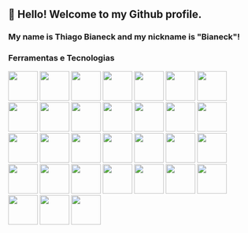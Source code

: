 ## 👋 Hello! Welcome to my Github profile.
### My name is Thiago Bianeck and my nickname is "Bianeck"!

### Ferramentas e Tecnologias

<p>
<img src="https://cdn.jsdelivr.net/gh/devicons/devicon/icons/java/java-original-wordmark.svg" width="60" height="60" />
<img src="https://cdn.jsdelivr.net/gh/devicons/devicon/icons/linux/linux-original.svg" width="60" height="60" />
<img src="https://cdn.jsdelivr.net/gh/devicons/devicon/icons/mysql/mysql-original-wordmark.svg" width="60" height="60" />
<img src="https://cdn.jsdelivr.net/gh/devicons/devicon/icons/nestjs/nestjs-plain.svg" width="60" height="60" />
<img src="https://cdn.jsdelivr.net/gh/devicons/devicon/icons/nodejs/nodejs-original.svg" width="60" height="60" />
<img src="https://cdn.jsdelivr.net/gh/devicons/devicon/icons/postgresql/postgresql-original-wordmark.svg" width="60" height="60" />
<img src="https://cdn.jsdelivr.net/gh/devicons/devicon/icons/php/php-original.svg" width="60" height="60" />
<img src="https://cdn.jsdelivr.net/gh/devicons/devicon/icons/sass/sass-original.svg" width="60" height="60" />
<img src="https://cdn.jsdelivr.net/gh/devicons/devicon/icons/wordpress/wordpress-original.svg" width="60" height="60" />
<img src="https://cdn.jsdelivr.net/gh/devicons/devicon/icons/vuejs/vuejs-original-wordmark.svg" width="60" height="60" />
<img src="https://cdn.jsdelivr.net/gh/devicons/devicon/icons/angularjs/angularjs-original.svg" width="60" height="60" />
<img src="https://cdn.jsdelivr.net/gh/devicons/devicon/icons/bootstrap/bootstrap-plain-wordmark.svg" width="60" height="60" />
<img src="https://cdn.jsdelivr.net/gh/devicons/devicon/icons/bitbucket/bitbucket-original.svg" width="60" height="60" />
<img src="https://cdn.jsdelivr.net/gh/devicons/devicon/icons/css3/css3-original-wordmark.svg" width="60" height="60" />
<img src="https://cdn.jsdelivr.net/gh/devicons/devicon/icons/docker/docker-original-wordmark.svg" width="60" height="60" />
<img src="https://cdn.jsdelivr.net/gh/devicons/devicon/icons/git/git-original-wordmark.svg" width="60" height="60" />
<img src="https://cdn.jsdelivr.net/gh/devicons/devicon/icons/github/github-original.svg" width="60" height="60" />
<img src="https://cdn.jsdelivr.net/gh/devicons/devicon/icons/gitlab/gitlab-original.svg" width="60" height="60" />
<img src="https://cdn.jsdelivr.net/gh/devicons/devicon/icons/html5/html5-original-wordmark.svg" width="60" height="60" />
<img src="https://cdn.jsdelivr.net/gh/devicons/devicon/icons/jenkins/jenkins-original.svg" width="60" height="60" />
<img src="https://cdn.jsdelivr.net/gh/devicons/devicon/icons/jira/jira-original-wordmark.svg" width="60" height="60" />
<img src="https://cdn.jsdelivr.net/gh/devicons/devicon/icons/jquery/jquery-original-wordmark.svg" width="60" height="60" />
<img src="https://cdn.jsdelivr.net/gh/devicons/devicon/icons/laravel/laravel-plain-wordmark.svg" width="60" height="60" />
<img src="https://cdn.jsdelivr.net/gh/devicons/devicon/icons/mongodb/mongodb-original-wordmark.svg" width="60" height="60" />
<img src="https://cdn.jsdelivr.net/gh/devicons/devicon/icons/react/react-original-wordmark.svg" width="60" height="60" />
<img src="https://cdn.jsdelivr.net/gh/devicons/devicon/icons/redis/redis-original-wordmark.svg" width="60" height="60" />
<img src="https://cdn.jsdelivr.net/gh/devicons/devicon/icons/redis/redis-original-wordmark.svg" width="60" height="60" />
<img src="https://cdn.jsdelivr.net/gh/devicons/devicon/icons/microsoftsqlserver/microsoftsqlserver-plain-wordmark.svg" width="60" height="60" />
<img src="https://cdn.jsdelivr.net/gh/devicons/devicon/icons/symfony/symfony-original-wordmark.svg" width="60" height="60" />
<img src="https://cdn.jsdelivr.net/gh/devicons/devicon/icons/ubuntu/ubuntu-plain-wordmark.svg" width="60" height="60" />
<img src="https://cdn.jsdelivr.net/gh/devicons/devicon/icons/vscode/vscode-original-wordmark.svg" / width="60" height="60">  
</p>
